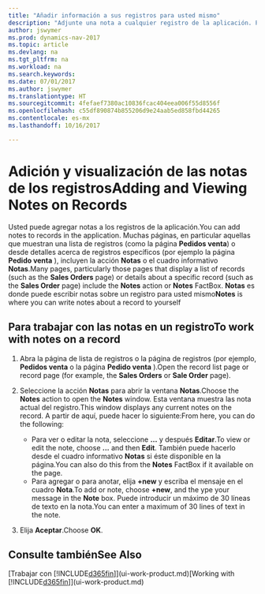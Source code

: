 ```yaml
---
title: "Añadir información a sus registros para usted mismo"
description: "Adjunte una nota a cualquier registro de la aplicación. Por ejemplo, si tiene información adicional sobre un pedido de venta que no se ajusta a ninguno de los campos del pedido de venta, puede escribir una nota."
author: jswymer
ms.prod: dynamics-nav-2017
ms.topic: article
ms.devlang: na
ms.tgt_pltfrm: na
ms.workload: na
ms.search.keywords: 
ms.date: 07/01/2017
ms.author: jswymer
ms.translationtype: HT
ms.sourcegitcommit: 4fefaef7380ac10836fcac404eea006f55d8556f
ms.openlocfilehash: c55df890874b855206d9e24aab5ed858fbd44265
ms.contentlocale: es-mx
ms.lasthandoff: 10/16/2017

---
```

# <a name="adding-and-viewing-notes-on-records"></a><span data-ttu-id="69657-104">Adición y visualización de las notas de los registros</span><span class="sxs-lookup"><span data-stu-id="69657-104">Adding and Viewing Notes on Records</span></span>
 <span data-ttu-id="69657-105">Usted <!--OnPrem and your colleagues -->puede agregar notas a los registros de la aplicación.</span><span class="sxs-lookup"><span data-stu-id="69657-105">You <!--OnPrem and your colleagues -->can add notes to records in the application.</span></span> <span data-ttu-id="69657-106">Muchas páginas, en particular aquellas que muestran una lista de registros (como la página **Pedidos venta**) o desde detalles acerca de registros específicos (por ejemplo la página **Pedido venta** ), incluyen la acción **Notas** o el cuadro informativo **Notas**.</span><span class="sxs-lookup"><span data-stu-id="69657-106">Many pages, particularly those pages that display a list of records (such as the **Sales Orders** page) or details about a specific record (such as the **Sales Order** page) include the **Notes** action or **Notes** FactBox.</span></span> <span data-ttu-id="69657-107">**Notas** es donde puede escribir notas sobre un registro para usted mismo<!--OnPrem or others, and where you can view notes to you from others. For example, a note could be a general comment or processing instruction to your colleague, who can then respond to your note using their own **Notes**. Or, your colleague can add a note that gives you extra information about a sales order that is not covered by the information on the sales order. These notes and correspondences will follow the record as it is processed in the company.--></span><span class="sxs-lookup"><span data-stu-id="69657-107">**Notes** is where you can write notes about a record to yourself<!--OnPrem or others, and where you can view notes to you from others. For example, a note could be a general comment or processing instruction to your colleague, who can then respond to your note using their own **Notes**. Or, your colleague can add a note that gives you extra information about a sales order that is not covered by the information on the sales order. These notes and correspondences will follow the record as it is processed in the company.--></span></span>

<!--OnPrem
> [!NOTE]  
>  You can only select one recipient of the note.-->  
  
## <a name="to-work-with-notes-on-a-record"></a><span data-ttu-id="69657-108">Para trabajar con las notas en un registro</span><span class="sxs-lookup"><span data-stu-id="69657-108">To work with notes on a record</span></span> 
  
1.  <span data-ttu-id="69657-109">Abra la página de lista de registros o la página de registros (por ejemplo, **Pedidos venta** o la página **Pedido venta** ).</span><span class="sxs-lookup"><span data-stu-id="69657-109">Open the record list page or record page (for example, the **Sales Orders** or **Sale Order** page).</span></span>  
  
    <!-- If **Notes** is not visible on the page, then you can customize the page to display the Notes FactBox. -->
  
2.  <span data-ttu-id="69657-110">Seleccione la acción **Notas** para abrir la ventana **Notas**.</span><span class="sxs-lookup"><span data-stu-id="69657-110">Choose the **Notes** action to open the **Notes** window.</span></span> <span data-ttu-id="69657-111">Esta ventana muestra las nota actual del registro.</span><span class="sxs-lookup"><span data-stu-id="69657-111">This window displays any current notes on the record.</span></span> <span data-ttu-id="69657-112">A partir de aquí, puede hacer lo siguiente:</span><span class="sxs-lookup"><span data-stu-id="69657-112">From here, you can do the following:</span></span>

    -   <span data-ttu-id="69657-113">Para ver o editar la nota, seleccione **…** y después **Editar**.</span><span class="sxs-lookup"><span data-stu-id="69657-113">To view or edit the note, choose **...** and then **Edit**.</span></span> <span data-ttu-id="69657-114">También puede hacerlo desde el cuadro informativo **Notas** si éste disponible en la página.</span><span class="sxs-lookup"><span data-stu-id="69657-114">You can also do this from the **Notes** FactBox if it available on the page.</span></span>
    -   <span data-ttu-id="69657-115">Para agregar o para anotar, elija **+new** y escriba el mensaje en el cuadro **Nota**.</span><span class="sxs-lookup"><span data-stu-id="69657-115">To add or note, choose **+new**, and the ype your message in the **Note** box.</span></span> <span data-ttu-id="69657-116">Puede introducir un máximo de 30 líneas de texto en la nota.</span><span class="sxs-lookup"><span data-stu-id="69657-116">You can enter a maximum of 30 lines of text in the note.</span></span> 
  
<!-- 5.  In the **To** field, enter a user ID (your own or someone else’s) to indicate who the note is for.  
  
6.  Select the **Notify** field if you want to send a notification to the user in the **To** field. 
  
     If **Notify** is selected, the note will be sent as a notification to the user's **My Notifications** on the Role Center.  -->
  
3.  <span data-ttu-id="69657-117">Elija **Aceptar**.</span><span class="sxs-lookup"><span data-stu-id="69657-117">Choose **OK**.</span></span>  

## <a name="see-also"></a><span data-ttu-id="69657-118">Consulte también</span><span class="sxs-lookup"><span data-stu-id="69657-118">See Also</span></span>
<span data-ttu-id="69657-119">[Trabajar con [!INCLUDE[d365fin](includes/d365fin_md.md)]](ui-work-product.md)</span><span class="sxs-lookup"><span data-stu-id="69657-119">[Working with [!INCLUDE[d365fin](includes/d365fin_md.md)]](ui-work-product.md)</span></span>  
